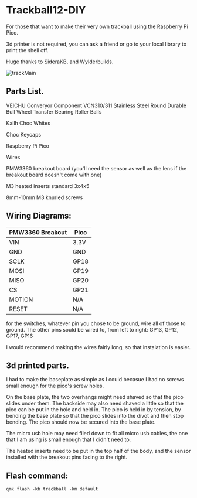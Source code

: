 # Trackball12-DIY
For those that want to make their very own trackball using the Raspberry Pi Pico.

3d printer is not required, you can ask a friend or go to your local library to print the shell off. 

Huge thanks to SideraKB, and Wylderbuilds.

![trackMain](https://github.com/user-attachments/assets/427b14f7-e0ad-4de5-964e-e140fccddb44)

## Parts List.

VEICHU Converyor Component VCN310/311 Stainless Steel Round Durable Bull Wheel Transfer Bearing Roller Balls 

Kailh Choc Whites

Choc Keycaps 

Raspberry Pi Pico

Wires 

PMW3360 breakout board (you'll need the sensor as well as the lens if the breakout board doesn't come with one)

M3 heated inserts standard 3x4x5

8mm-10mm M3 knurled screws 


## Wiring Diagrams:
| PMW3360 Breakout | Pico |
| ----------- | ------ |
| VIN         | 3.3V   |
| GND         | GND    |
| SCLK        | GP18   |
| MOSI        | GP19   |
| MISO        | GP20   |
| CS          | GP21   |
| MOTION      | N/A    |
| RESET       | N/A    |

for the switches, whatever pin you chose to be ground, wire all of those to ground. The other pins sould be wired to, from left to right:
GP13, GP12, GP17, GP16

I would recommend making the wires fairly long, so that instalation is easier.

## 3d printed parts.
I had to make the baseplate as simple as I could becasue I had no screws small enough for the pico's screw holes.

On the base plate, the two overhangs might need shaved so that the pico slides under them. The backside may also need shaved a little so that the pico can be put in the hole and held in. The pico is held in by tension, by bending the base plate so that the pico slides into the divot and then stop bending. The pico should now be secured into the base plate.

The micro usb hole may need filed down to fit all micro usb cables, the one that I am using is small enough that I didn't need to.

The heated inserts need to be put in the top half of the body, and the sensor installed with the breakout pins facing to the right.


## Flash command:

`qmk flash -kb trackball -km default`
